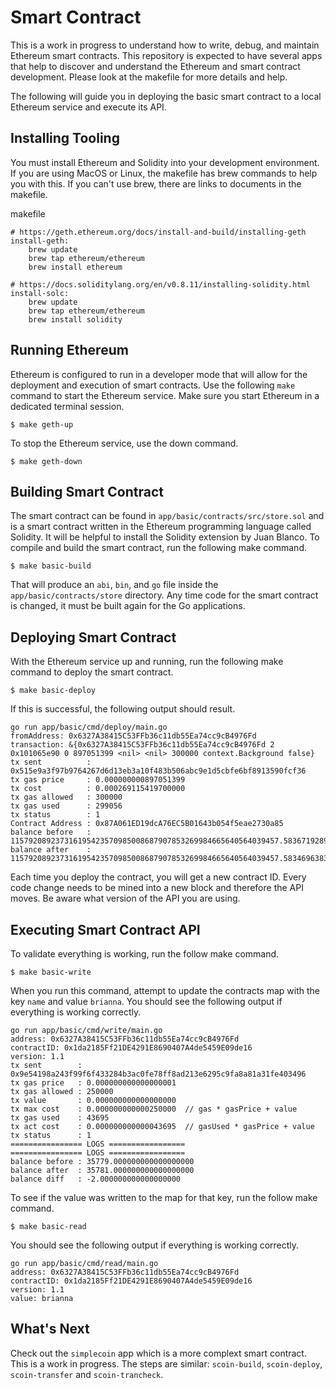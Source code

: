 # Smart Contract

This is a work in progress to understand how to write, debug, and maintain Ethereum smart contracts. This repository is expected to have several apps that help to discover and understand the Ethereum and smart contract development. Please look at the makefile for more details and help.

The following will guide you in deploying the basic smart contract to a local Ethereum service and execute its API.

## Installing Tooling

You must install Ethereum and Solidity into your development environment. If you are using MacOS or Linux, the makefile has brew commands to help you with this. If you can't use brew, there are links to documents in the makefile.

makefile
```
# https://geth.ethereum.org/docs/install-and-build/installing-geth
install-geth:
	brew update
	brew tap ethereum/ethereum
	brew install ethereum

# https://docs.soliditylang.org/en/v0.8.11/installing-solidity.html
install-solc:
	brew update
	brew tap ethereum/ethereum
	brew install solidity
```

## Running Ethereum

Ethereum is configured to run in a developer mode that will allow for the deployment and execution of smart contracts. Use the following `make` command to start the Ethereum service. Make sure you start Ethereum in a dedicated terminal session.

```
$ make geth-up
```

To stop the Ethereum service, use the down command.

```
$ make geth-down
```

## Building Smart Contract

The smart contract can be found in `app/basic/contracts/src/store.sol` and is a smart contract written in the Ethereum programming language called Solidity. It will be helpful to install the Solidity extension by Juan Blanco. To compile and build the smart contract, run the following make command.

```
$ make basic-build
```

That will produce an `abi`, `bin`, and `go` file inside the `app/basic/contracts/store` directory. Any time code for the smart contract is changed, it must be built again for the Go applications.

## Deploying Smart Contract

With the Ethereum service up and running, run the following make command to deploy the smart contract.

```
$ make basic-deploy
```

If this is successful, the following output should result.

```
go run app/basic/cmd/deploy/main.go
fromAddress: 0x6327A38415C53FFb36c11db55Ea74cc9cB4976Fd
transaction: &{0x6327A38415C53FFb36c11db55Ea74cc9cB4976Fd 2 0x101065e90 0 897051399 <nil> <nil> 300000 context.Background false}
tx sent          : 0x515e9a3f97b9764267d6d13eb3a10f483b506abc9e1d5cbfe6bf8913590fcf36
tx gas price     : 0.000000000897051399
tx cost          : 0.000269115419700000
tx gas allowed   : 300000
tx gas used      : 299056
tx status        : 1
Contract Address : 0x87A061ED19dcA76EC5B01643b054f5eae2730a85
balance before   : 115792089237316195423570985008687907853269984665640564039457.583671928961867053
balance after    : 115792089237316195423570985008687907853269984665640564039457.583469638337138349
```

Each time you deploy the contract, you will get a new contract ID. Every code change needs to be mined into a new block and therefore the API moves. Be aware what version of the API you are using.

## Executing Smart Contract API

To validate everything is working, run the follow make command.

```
$ make basic-write
```

When you run this command, attempt to update the contracts map with the key `name` and value `brianna`. You should see the following output if everything is working correctly.

```
go run app/basic/cmd/write/main.go
address: 0x6327A38415C53FFb36c11db55Ea74cc9cB4976Fd
contractID: 0x1da2185Ff21DE4291E8690407A4de5459E09de16
version: 1.1
tx sent        : 0x9e54198a243f99f6f433284b3ac0fe78ff8ad213e6295c9fa8a81a31fe403496
tx gas price   : 0.000000000000000001
tx gas allowed : 250000
tx value       : 0.000000000000000000
tx max cost    : 0.000000000000250000  // gas * gasPrice + value
tx gas used    : 43695
tx act cost    : 0.000000000000043695  // gasUsed * gasPrice + value
tx status      : 1
================ LOGS =================
================ LOGS =================
balance before : 35779.000000000000000000
balance after  : 35781.000000000000000000
balance diff   : -2.000000000000000000
```

To see if the value was written to the map for that key, run the follow make command.

```
$ make basic-read
```

You should see the following output if everything is working correctly.

```
go run app/basic/cmd/read/main.go
address: 0x6327A38415C53FFb36c11db55Ea74cc9cB4976Fd
contractID: 0x1da2185Ff21DE4291E8690407A4de5459E09de16
version: 1.1
value: brianna
```

## What's Next

Check out the `simplecoin` app which is a more complext smart contract. This is a work in progress.
The steps are similar: `scoin-build`, `scoin-deploy`, `scoin-transfer` and `scoin-trancheck`.
